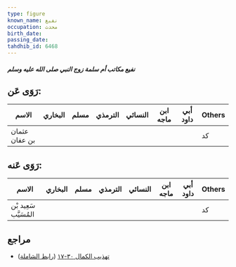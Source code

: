 ```yaml
---
type: figure
known_name: نفيع
occupation: محدث
birth_date:
passing_date:
tahdhib_id: 6468
---
```

##### نفيع مكاتب أم سلمة زوج النبي صلى الله عليه وسلم

## رَوَى عَن:
| الاسم         | البخاري | مسلم | الترمذي | النسائي | ابن ماجه | أبي داود | Others |
| ------------- | ------- | ---- | ------- | ------- | -------- | -------- | ------ |
| عثمان بن عفان |         |      |         |         |          |          | كد     |
## رَوَى عَنه:
| الاسم                 | البخاري | مسلم | الترمذي | النسائي | ابن ماجه | أبي داود | Others |
| --------------------- | ------- | ---- | ------- | ------- | -------- | -------- | ------ |
| سَعِيد بْن المُسَيَّب |         |      |         |         |          |          | كد     |
## مراجع
- [تهذيب الكمال ٣٠-١٧](obsidian://open?vault=Tahdhib-al-Kamal&file=Figures/٦٤٦٨-نفيع%20مكاتب%20أم%20سلمة%20زوج%20النبي%20صلى%20الله%20عليه%20وسلم) ([رابط الشاملة](https://shamela.ws/book/3722/16083))